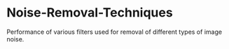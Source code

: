 # Noise-Removal-Techniques
Performance of various filters used for removal of different types of image noise.
